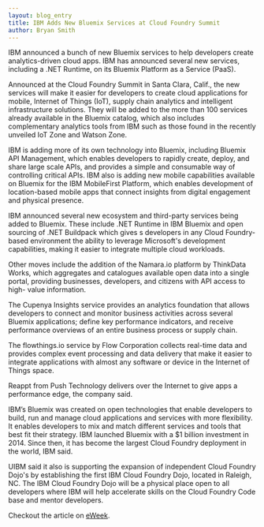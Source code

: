 ```yaml
---
layout: blog_entry
title: IBM Adds New Bluemix Services at Cloud Foundry Summit
author: Bryan Smith
---
```


IBM announced a bunch of new Bluemix services to help developers create analytics-driven cloud apps. IBM has announced several new services, including a .NET Runtime, on its Bluemix Platform as a Service (PaaS). 

Announced at the Cloud Foundry Summit in Santa Clara, Calif., the new services will make it easier for developers to create cloud applications for mobile, Internet of Things (IoT), supply chain analytics and intelligent infrastructure solutions. They will be added to the more than 100 services already available in the Bluemix catalog, which also includes complementary analytics tools from IBM such as those found in the recently unveiled IoT Zone and Watson Zone.

IBM is adding more of its own technology into Bluemix, including Bluemix API Management, which enables developers to rapidly create, deploy, and share large scale APIs, and provides a simple and consumable way of controlling critical APIs. IBM also is adding new mobile capabilities available on Bluemix for the IBM MobileFirst Platform, which enables development of  location-based mobile apps that connect insights from digital engagement and physical presence.

IBM announced several new ecosystem and third-party services being added to Bluemix. These include .NET Runtime in IBM Bluemix and open sourcing of .NET Buildpack which gives s developers in any Cloud Foundry- based environment the ability to leverage Microsoft's development capabilities, making it easier to integrate multiple cloud workloads.

Other moves include the addition of the Namara.io platform by ThinkData Works, which aggregates and catalogues available open data into a single portal, providing businesses, developers, and citizens with API access to high- value information.

The Cupenya Insights service provides an analytics foundation that allows developers to connect and monitor business activities across several Bluemix applications; define key performance indicators, and receive performance overviews of an entire business process or supply chain.

The flowthings.io service by Flow Corporation collects real-time data and provides complex event processing and data delivery that make it easier to integrate applications with almost any software or device in the Internet of Things space.

Reappt from Push Technology delivers over the Internet to give apps a performance edge, the company said.

IBM’s Bluemix was created on open technologies that enable developers to build, run and manage cloud applications and services with more flexibility. It enables developers to mix and match different services and tools that best fit their strategy. IBM launched Bluemix with a $1 billion investment in 2014. Since then, it has become the largest Cloud Foundry deployment in the world, IBM said.

UIBM said it also is supporting the expansion of independent Cloud Foundry Dojo's by establishing the first IBM Cloud Foundry Dojo, located in Raleigh, NC. The IBM Cloud Foundry Dojo will be a physical place open to all developers where IBM will help accelerate skills on the Cloud Foundry Code base and mentor developers.

Checkout the article on [eWeek](http://www.eweek.com/developer/ibm-adds-new-bluemix-services-at-cloud-foundry-summit.html).